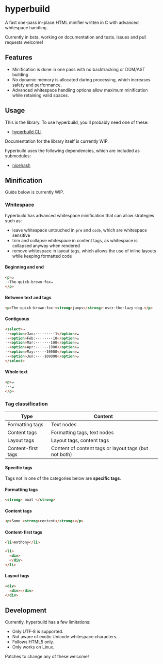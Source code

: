 # hyperbuild

A fast one-pass in-place HTML minifier written in C with advanced whitespace handling.

Currently in beta, working on documentation and tests. Issues and pull requests welcome!

## Features

- Minification is done in one pass with no backtracking or DOM/AST building.
- No dynamic memory is allocated during processing, which increases safety and performance.
- Advanced whitespace handling options allow maximum minification while retaining valid spaces.

## Usage

This is the library. To use hyperbuild, you'll probably need one of these:

- [hyperbuild CLI](https://github.com/wilsonzlin/hyperbuild-cli)

Documentation for the library itself is currently WIP.

hyperbuild uses the following dependencies, which are included as submodules:

- [nicehash](https://github.com/wilsonzlin/nicehash)

## Minification

Guide below is currently WIP.

### Whitespace

hyperbuild has advanced whitespace minification that can allow strategies such as:

- leave whitespace untouched in `pre` and `code`, which are whitespace sensitive
- trim and collapse whitespace in content tags, as whitespace is collapsed anyway when rendered
- remove whitespace in layout tags, which allows the use of inline layouts while keeping formatted code

#### Beginning and end

```html
<p>↵
··The·quick·brown·fox↵
</p>
```

#### Between text and tags

```html
<p>The·quick·brown·fox·<strong>jumps</strong>·over·the·lazy·dog.</p>
```

#### Contiguous

```html
<select>↵
··<option>Jan:·········1</option>↵
··<option>Feb:········10</option>↵
··<option>Mar:·······100</option>↵
··<option>Apr:······1000</option>↵
··<option>May:·····10000</option>↵
··<option>Jun:····100000</option>↵
</select>
```

#### Whole text

```html
<p>↵
···↵
</p>
```

### Tag classification

|Type|Content|
|---|---|
|Formatting tags|Text nodes|
|Content tags|Formatting tags, text nodes|
|Layout tags|Layout tags, content tags|
|Content-first tags|Content of content tags or layout tags (but not both)|

#### Specific tags

Tags not in one of the categories below are **specific tags**.

#### Formatting tags

```html
<strong> moat </strong>
```

#### Content tags

```html
<p>Some <strong>content</strong></p>
```

#### Content-first tags

```html
<li>Anthony</li>
```

```html
<li>
  <div>
  </div>
</li>
```

#### Layout tags

```html
<div>
  <div></div>
</div>
```
  
## Development

Currently, hyperbuild has a few limitations:

- Only UTF-8 is supported.
- Not aware of exotic Unicode whitespace characters.
- Follows HTML5 only.
- Only works on Linux.

Patches to change any of these welcome!
